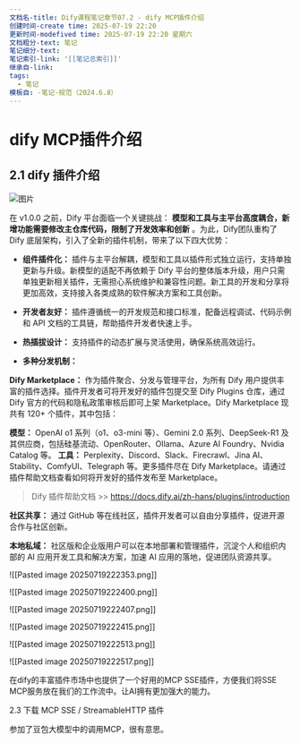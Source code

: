 ```yaml
---
文档名-title: Dify课程笔记章节07.2 - dify MCP插件介绍
创建时间-create time: 2025-07-19 22:20
更新时间-modefived time: 2025-07-19 22:20 星期六
文档粗分-text: 笔记
笔记细分-text: 
笔记索引-link: '[[笔记总索引]]'
继承自-link: 
tags:
  - 笔记
模板自: -笔记-规范（2024.6.8）
---
```


# dify MCP插件介绍

## 2.1 dify 插件介绍

![图片](https://datawhale-business.oss-cn-hangzhou.aliyuncs.com/image/505aac3d-536a-4a92-a2bc-87ba00f9fda5.png)

在 v1.0.0 之前，Dify 平台面临一个关键挑战： **模型和工具与主平台高度耦合，新增功能需要修改主仓库代码，限制了开发效率和创新** 。为此，Dify团队重构了 Dify 底层架构，引入了全新的插件机制，带来了以下四大优势：

- **组件插件化：** 插件与主平台解耦，模型和工具以插件形式独立运行，支持单独更新与升级。新模型的适配不再依赖于 Dify 平台的整体版本升级，用户只需单独更新相关插件，无需担心系统维护和兼容性问题。新工具的开发和分享将更加高效，支持接入各类成熟的软件解决方案和工具创新。
    
- **开发者友好：** 插件遵循统一的开发规范和接口标准，配备远程调试、代码示例和 API 文档的工具链，帮助插件开发者快速上手。
    
- **热插拔设计：** 支持插件的动态扩展与灵活使用，确保系统高效运行。
    
- **多种分发机制：**
    

**Dify Marketplace：** 作为插件聚合、分发与管理平台，为所有 Dify 用户提供丰富的插件选择。插件开发者可将开发好的插件包提交至 Dify Plugins 仓库，通过 Dify 官方的代码和隐私政策审核后即可上架 Marketplace。Dify Marketplace 现共有 120+ 个插件，其中包括：

**模型：** OpenAI o1 系列（o1、o3-mini 等）、Gemini 2.0 系列、DeepSeek-R1 及其供应商，包括硅基流动、OpenRouter、Ollama、Azure AI Foundry、Nvidia Catalog 等。 **工具：** Perplexity、Discord、Slack、Firecrawl、Jina AI、Stability、ComfyUI、Telegraph 等。更多插件尽在 Dify Marketplace。请通过插件帮助文档查看如何将开发好的插件发布至 Marketplace。

> Dify 插件帮助文档 >> https://docs.dify.ai/zh-hans/plugins/introduction

**社区共享：** 通过 GitHub 等在线社区，插件开发者可以自由分享插件，促进开源合作与社区创新。

**本地私域：** 社区版和企业版用户可以在本地部署和管理插件，沉淀个人和组织内部的 AI 应用开发工具和解决方案，加速 AI 应用的落地，促进团队资源共享。

![[Pasted image 20250719222353.png]]

![[Pasted image 20250719222400.png]]

![[Pasted image 20250719222407.png]]

![[Pasted image 20250719222415.png]]

![[Pasted image 20250719222513.png]]

![[Pasted image 20250719222517.png]]

在dify的丰富插件市场中也提供了一个好用的MCP SSE插件，方便我们将SSE MCP服务放在我们的工作流中。让AI拥有更加强大的能力。

2.3 下载 MCP SSE / StreamableHTTP 插件

参加了豆包大模型中的调用MCP，很有意思。